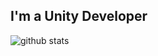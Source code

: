 ## I'm a Unity Developer 

![github stats](https://github-readme-stats.vercel.app/api?username=cathean&show_icons=true)
